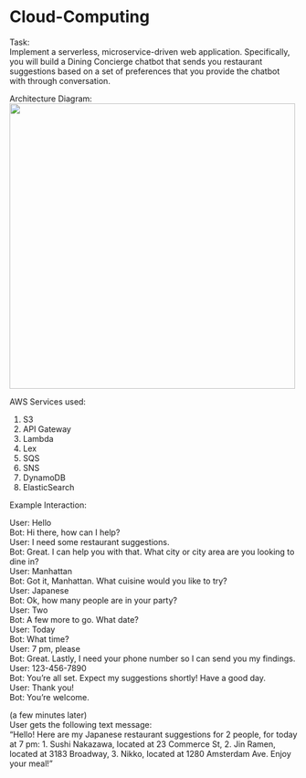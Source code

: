 # Cloud-Computing

Task:  
Implement a serverless, microservice-driven web application. 
Specifically, you will build a Dining Concierge chatbot that sends you restaurant suggestions based on a set of preferences that you provide the chatbot with
through conversation.

Architecture Diagram:
<br><img src = "https://user-images.githubusercontent.com/38934646/119186307-827e0380-ba3d-11eb-95cf-d073c49873ee.png" width = "500">

AWS Services used:
1. S3
2. API Gateway
3. Lambda
4. Lex
5. SQS
6. SNS
7. DynamoDB
8. ElasticSearch

Example Interaction:

User: Hello
<br>Bot: Hi there, how can I help?
<br>User: I need some restaurant suggestions.
<br>Bot: Great. I can help you with that. What city or city area are you looking to dine in?
<br>User: Manhattan
<br>Bot: Got it, Manhattan. What cuisine would you like to try?
<br>User: Japanese
<br>Bot: Ok, how many people are in your party?
<br>User: Two
<br>Bot: A few more to go. What date?
<br>User: Today
<br>Bot: What time?
<br>User: 7 pm, please
<br>Bot: Great. Lastly, I need your phone number so I can send you my findings.
<br>User: 123-456-7890
<br>Bot: You’re all set. Expect my suggestions shortly! Have a good day.
<br>User: Thank you!
<br>Bot: You’re welcome.

(a few minutes later)
<br>User gets the following text message:
<br>“Hello! Here are my Japanese restaurant suggestions for 2 people, for today at 7 pm: 1. Sushi Nakazawa, located at 23 Commerce St, 2. Jin Ramen, located at 3183 Broadway, 3. Nikko, located at 1280 Amsterdam Ave. Enjoy your meal!”


